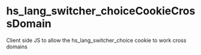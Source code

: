 # hs_lang_switcher_choiceCookieCrossDomain
Client side JS to allow the hs_lang_switcher_choice cookie to work cross domains

